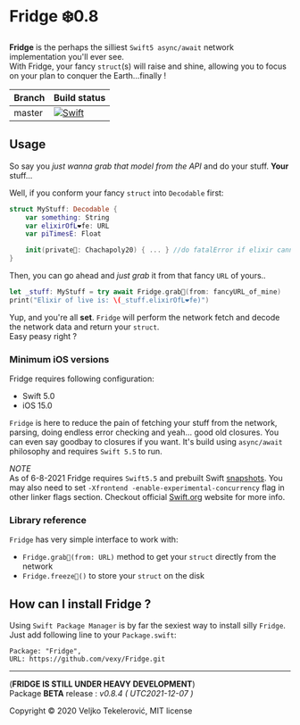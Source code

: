 
# Fridge ❄️0.8
**Fridge** is the perhaps the silliest `Swift5 async/await` network implementation you'll ever see.  
With Fridge, your fancy `struct`(s) will raise and shine, allowing you to focus on your plan to conquer the Earth...finally !

|Branch|Build status|
|-|-|
|master|[![Swift](https://github.com/vexy/Fridge/actions/workflows/swift.yml/badge.svg)](https://github.com/vexy/Fridge/actions/workflows/swift.yml)|

## Usage
So say you *just wanna grab that model from the API* and do your stuff. **Your** stuff...  

Well, if you conform your fancy `struct` into `Decodable` first:
```Swift
struct MyStuff: Decodable {
    var something: String
    var elixirOfL❤️fe: URL
    var piTimesE: Float

    init(private🔑: Chachapoly20) { ... } //do fatalError if elixir cannot be initialized (!)
}
```

Then, you can go ahead and *just grab* it from that fancy `URL` of yours..

```Swift
let _stuff: MyStuff = try await Fridge.grab🔮(from: fancyURL_of_mine)
print("Elixir of live is: \(_stuff.elixirOfL❤️fe)")
```

Yup, and you're all **set**. `Fridge` will perform the network fetch and decode the network data and return your `struct`.  
Easy peasy right ?

### Minimum iOS versions
Fridge requires following configuration:
  - Swift 5.0
  - iOS 15.0
  
`Fridge` is here to reduce the pain of fetching your stuff from the network, parsing, doing endless error checking and yeah... good old closures. You can even say goodbay to closures if you want.
It's build using `async/await` philosophy and requires `Swift 5.5` to run.

*NOTE*  
As of 6-8-2021 Fridge requires `Swift5.5` and prebuilt Swift [snapshots](https://swift.org/download/#snapshots). You may also need to set `-Xfrontend -enable-experimental-concurrency` flag in other linker flags section. Checkout official [Swift.org](https://swift.org/) website for more info.

### Library reference
`Fridge` has very simple interface to work with:
  - `Fridge.grab🔮(from: URL)` method to get your `struct` directly from the network
  - `Fridge.freeze🧊()` to store your `struct` on the disk

## How can I install Fridge ?
Using `Swift Package Manager` is by far the sexiest way to install silly `Fridge`.  
Just add following line to your `Package.swift`:
```
Package: "Fridge",  
URL: https://github.com/vexy/Fridge.git
```
---   
(**FRIDGE IS STILL UNDER HEAVY DEVELOPMENT**)  
Package **BETA** release : *v0.8.4 ( UTC2021-12-07 )*

Copyright © 2020 Veljko Tekelerović, MIT license
